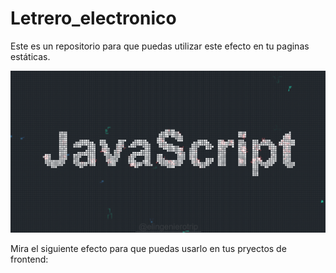 # Letrero_electronico
Este es un repositorio para que puedas utilizar este efecto en tu paginas estáticas.

<img src="/img/Letrero_electrico.png">

Mira el siguiente efecto para que puedas usarlo en tus pryectos de frontend:
